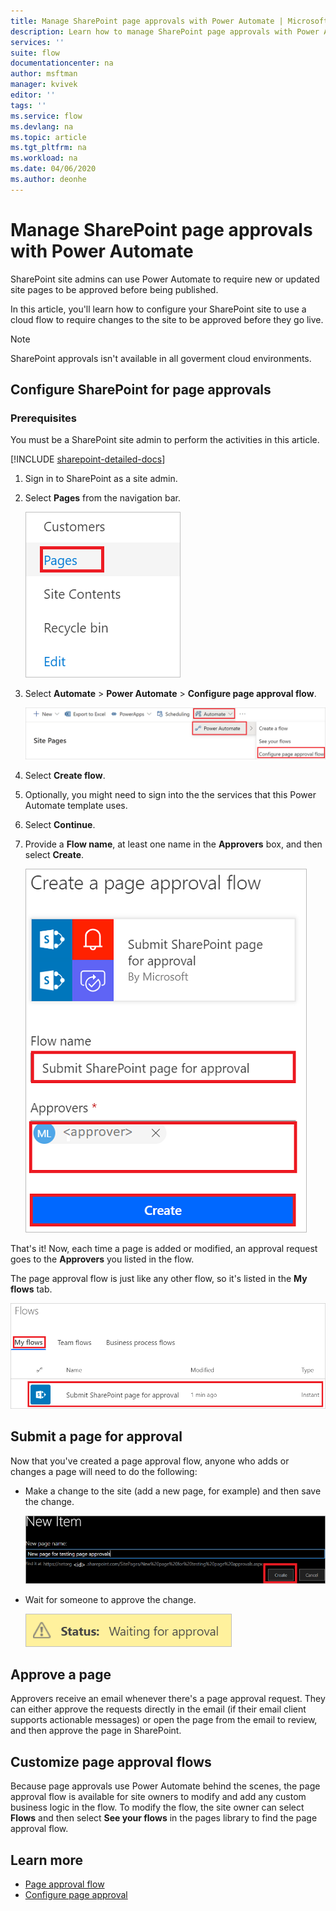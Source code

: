 ```yaml
---
title: Manage SharePoint page approvals with Power Automate | Microsoft Docs
description: Learn how to manage SharePoint page approvals with Power Automate..
services: ''
suite: flow
documentationcenter: na
author: msftman
manager: kvivek
editor: ''
tags: ''
ms.service: flow
ms.devlang: na
ms.topic: article
ms.tgt_pltfrm: na
ms.workload: na
ms.date: 04/06/2020
ms.author: deonhe
---
```


# Manage SharePoint page approvals with Power Automate


SharePoint site admins can use Power Automate to require new or updated site pages to be approved before being published.

In this article, you'll learn how to configure your SharePoint site to use a cloud flow to require changes to the site to be approved before they go live.

>[!NOTE]
>SharePoint approvals isn't available in all goverment cloud environments. 

## Configure SharePoint for page approvals

### Prerequisites 

You must be a SharePoint site admin to perform the activities in this article.

[!INCLUDE [sharepoint-detailed-docs](includes/sharepoint-detailed-docs.md)]

1. Sign in to SharePoint as a site admin.
1. Select **Pages** from the navigation bar.

    ![A screenshot that shows the pages menu item](media/customize-sharepoint-page-approvals/pages.png)

1. Select **Automate** > **Power Automate** > **Configure page approval flow**.
    
    ![A screenshot that shows the configure page approval flow option](media/customize-sharepoint-page-approvals/select-page-approval-flow.png)

1. Select **Create flow**.

1. Optionally, you might need to sign into the the services that this Power Automate template uses.

1. Select **Continue**.

1. Provide a **Flow name**, at least one name in the  **Approvers** box, and then select **Create**.
    
    ![A screenshot that shows the create menu item](media/customize-sharepoint-page-approvals/flow-name-approvers-create.png)

That's it! Now, each time a page is added or modified, an approval request goes to the **Approvers** you listed in the flow.

The page approval flow is just like any other flow, so it's listed in the **My flows** tab.

![A screenshot that shows the my flows menu item](media/customize-sharepoint-page-approvals/page-approval-flow-success.png)

## Submit a page for approval

Now that you've created a page approval flow, anyone who adds or changes a page will need to do the following:

 - Make a change to the site (add a new page, for example) and then save the change.

     ![A screenshot that shows the create option](media/customize-sharepoint-page-approvals/create-new-page.png)
     
 - Wait for someone to approve the change.
    
    ![A screenshot that shows when appoval is pending](media/customize-sharepoint-page-approvals/wait-for-approval.png)
    
## Approve a page

Approvers receive an email whenever there's a page approval request. They can either approve the requests directly in the email (if their email client supports actionable messages) or open the page from the email to review, and then approve the page in SharePoint.

## Customize page approval flows

Because page approvals use Power Automate behind the scenes, the page approval flow is available for site owners to modify and add any custom business logic in the flow. To modify the flow, the site owner can select **Flows** and then select **See your flows** in the pages library to find the page approval flow.

## Learn more

- [Page approval flow](https://support.office.com/article/page-approval-flow-a8b2e689-d4a1-4639-8028-333c0ece30d9)
- [Configure page approval](https://support.office.com/article/configure-page-approval-14ce6976-a0a7-427b-b4ab-d28d344a5222)
